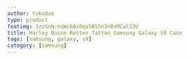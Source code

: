 ```yaml
---
author: tokodab
type: product
featimg: 1zzSnN-nqWc6AsOqa5B55n3nBxMCwlS3U
title: Harley Quinn Rotten Tattoo Samsung Galaxy S9 Case
tags: [samsung, galaxy, s9]
category: [samsung]
---
```


